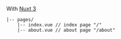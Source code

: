 With <a href="https://v3.nuxtjs.org/guide/directory-structure/pages">Nuxt 3</a>

```
|-- pages/
    |-- index.vue // index page "/"
    |-- about.vue // about page "/about"
```
